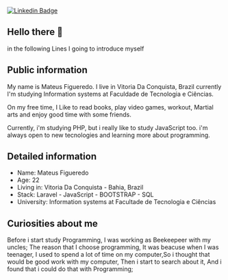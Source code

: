 [![Linkedin Badge](https://img.shields.io/badge/-LinkedIn-blue?style=flat-square&logo=Linkedin&logoColor=white&link=https://www.linkedin.com/in/mateus-figueredo-8a5749185/)](https://www.linkedin.com/in/mateus-figueredo-8a5749185/)
## Hello there 👋
in the following Lines I going to introduce myself 

## Public information
My name is Mateus Figueredo. I live in Vitoria Da Conquista, Brazil currently I'm studying Information systems at Faculdade de Tecnologia e Ciências.

On my free time, I Like to read books, play video games, workout, Martial arts and enjoy good time with some friends. 

Currently, i'm studying PHP, but i really like to study JavaScript too. i'm always open to new tecnologies and learning more about programming.

## Detailed information
* Name: Mateus Figueredo
* Age: 22
* Living in: Vitoria Da Conquista - Bahia, Brazil
* Stack: Laravel - JavaScript - BOOTSTRAP - SQL
* University: Information systems at Facultade de Tecnologia e Ciências
## Curiosities about me
Before i start study Programming, I was working as Beekeepeer with my uncles; 
The reason that I choose programming, It was beacuse when I was teenager, I used to spend a lot of time on my computer,So i thought that would be good work with my computer, Then i start to search about it, And i found that i could do that with Programming;


